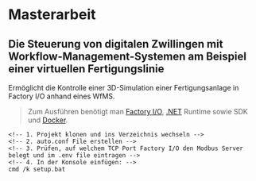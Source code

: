 # Masterarbeit
## Die Steuerung von digitalen Zwillingen mit Workflow-Management-Systemen am Beispiel einer virtuellen Fertigungslinie
Ermöglicht die Kontrolle einer 3D-Simulation einer Fertigungsanlage in Factory I/O anhand eines WfMS.

> Zum Ausführen benötigt man [Factory I/O](https://factoryio.com/start-trial), [.NET](https://dotnet.microsoft.com/en-us/download/dotnet/5.0) Runtime sowie SDK und [Docker](https://www.docker.com/).
```
<!-- 1. Projekt klonen und ins Verzeichnis wechseln -->
<!-- 2. auto.conf File erstellen -->
<!-- 3. Prüfen, auf welchem TCP Port Factory I/O den Modbus Server belegt und im .env file eintragen -->
<!-- 4. In der Konsole einfügen: -->
cmd /k setup.bat
```
